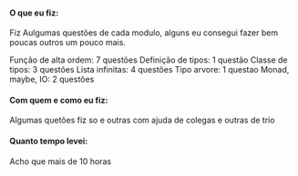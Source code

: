#### O que eu fiz:

Fiz Aulgumas questões de cada modulo, alguns eu consegui fazer bem poucas outros um pouco mais.

Função de alta ordem: 7 questões
Definição de tipos: 1 questão
Classe de tipos: 3 questões
Lista infinitas: 4 questões
Tipo arvore: 1 questao
Monad, maybe, IO: 2 questões

#### Com quem e como eu fiz:

Algumas quetões fiz so e outras com ajuda de colegas e outras de trio

#### Quanto tempo levei:

Acho que mais de 10 horas
